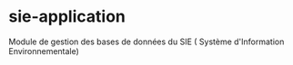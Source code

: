 # sie-application
Module de gestion des bases de données du SIE ( Système d'Information Environnementale)
